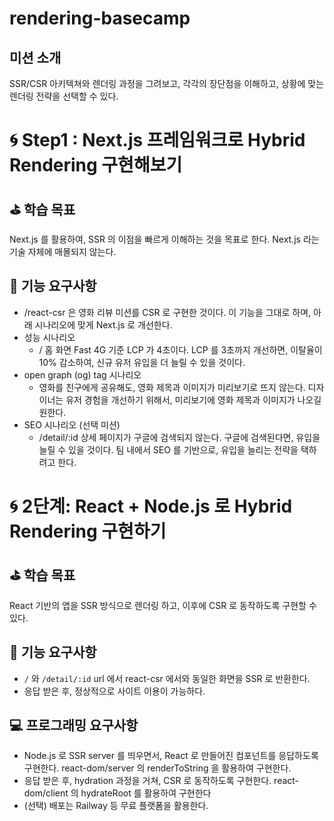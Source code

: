 # rendering-basecamp

## 미션 소개

SSR/CSR 아키텍쳐와 렌더링 과정을 그려보고, 각각의 장단점을 이해하고, 상황에 맞는 렌더링 전략을 선택할 수 있다.

# 🌀 Step1 : Next.js 프레임워크로 Hybrid Rendering 구현해보기

## ⛳️ 학습 목표

Next.js 를 활용하여, SSR 의 이점을 빠르게 이해하는 것을 목표로 한다.
Next.js 라는 기술 자체에 매몰되지 않는다.

## 🎯 기능 요구사항

- /react-csr 은 영화 리뷰 미션를 CSR 로 구현한 것이다. 이 기능을 그대로 하며, 아래 시나리오에 맞게 Next.js 로 개선한다.
- 성능 시나리오
  - / 홈 화면 Fast 4G 기준 LCP 가 4초이다. LCP 를 3초까지 개선하면, 이탈율이 10% 감소하여, 신규 유저 유입을 더 늘릴 수 있을 것이다.
- open graph (og) tag 시나리오
  - 영화를 친구에게 공유해도, 영화 제목과 이미지가 미리보기로 뜨지 않는다. 디자이너는 유저 경험을 개선하기 위해서, 미리보기에 영화 제목과 이미지가 나오길 원한다.
- SEO 시나리오 (선택 미션)
  - /detail/:id 상세 페이지가 구글에 검색되지 않는다. 구글에 검색된다면, 유입을 늘릴 수 있을 것이다. 팀 내에서 SEO 를 기반으로, 유입을 늘리는 전략을 택하려고 한다.

# 🌀 2단계: React + Node.js 로 Hybrid Rendering 구현하기

## ⛳️ 학습 목표

React 기반의 앱을 SSR 방식으로 렌더링 하고, 이후에 CSR 로 동작하도록 구현할 수 있다.

## 🎯 기능 요구사항

- `/` 와 `/detail/:id` url 에서 react-csr 에서와 동일한 화면을 SSR 로 반환한다.
- 응답 받은 후, 정상적으로 사이트 이용이 가능하다.

## 💻 프로그래밍 요구사항

- Node.js 로 SSR server 를 띄우면서, React 로 만들어진 컴포넌트를 응답하도록 구현한다. react-dom/server 의 renderToString 을 활용하여 구현한다.
- 응답 받은 후, hydration 과정을 거쳐, CSR 로 동작하도록 구현한다. react-dom/client 의 hydrateRoot 를 활용하여 구현한다
- (선택) 배포는 Railway 등 무료 플랫폼을 활용한다.
